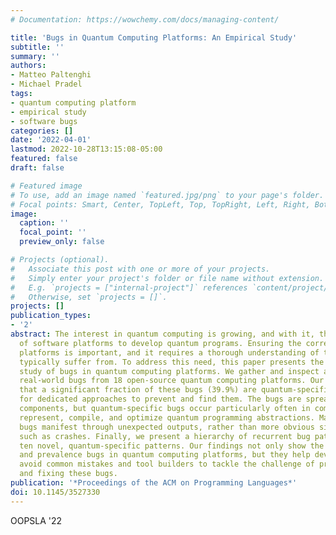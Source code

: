 ```yaml
---
# Documentation: https://wowchemy.com/docs/managing-content/

title: 'Bugs in Quantum Computing Platforms: An Empirical Study'
subtitle: ''
summary: ''
authors:
- Matteo Paltenghi
- Michael Pradel
tags:
- quantum computing platform
- empirical study
- software bugs
categories: []
date: '2022-04-01'
lastmod: 2022-10-28T13:15:08-05:00
featured: false
draft: false

# Featured image
# To use, add an image named `featured.jpg/png` to your page's folder.
# Focal points: Smart, Center, TopLeft, Top, TopRight, Left, Right, BottomLeft, Bottom, BottomRight.
image:
  caption: ''
  focal_point: ''
  preview_only: false

# Projects (optional).
#   Associate this post with one or more of your projects.
#   Simply enter your project's folder or file name without extension.
#   E.g. `projects = ["internal-project"]` references `content/project/deep-learning/index.md`.
#   Otherwise, set `projects = []`.
projects: []
publication_types:
- '2'
abstract: The interest in quantum computing is growing, and with it, the importance
  of software platforms to develop quantum programs. Ensuring the correctness of such
  platforms is important, and it requires a thorough understanding of the bugs they
  typically suffer from. To address this need, this paper presents the first in-depth
  study of bugs in quantum computing platforms. We gather and inspect a set of 223
  real-world bugs from 18 open-source quantum computing platforms. Our study shows
  that a significant fraction of these bugs (39.9%) are quantum-specific, calling
  for dedicated approaches to prevent and find them. The bugs are spread across various
  components, but quantum-specific bugs occur particularly often in components that
  represent, compile, and optimize quantum programming abstractions. Many quantum-specific
  bugs manifest through unexpected outputs, rather than more obvious signs of misbehavior,
  such as crashes. Finally, we present a hierarchy of recurrent bug patterns, including
  ten novel, quantum-specific patterns. Our findings not only show the importance
  and prevalence bugs in quantum computing platforms, but they help developers to
  avoid common mistakes and tool builders to tackle the challenge of preventing, finding,
  and fixing these bugs.
publication: '*Proceedings of the ACM on Programming Languages*'
doi: 10.1145/3527330
---
```

OOPSLA '22